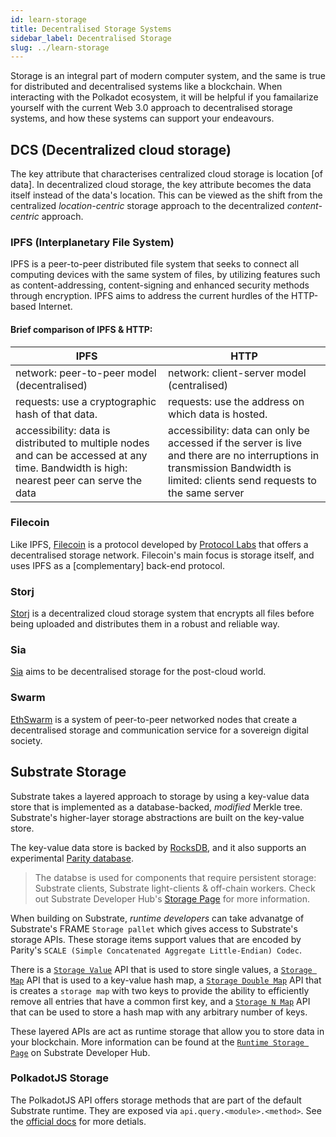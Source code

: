 ```yaml
---
id: learn-storage
title: Decentralised Storage Systems
sidebar_label: Decentralised Storage
slug: ../learn-storage
---
```


Storage is an integral part of modern computer system, and the same is true for distributed
and decentralised systems like a blockchain. When interacting with the Polkadot ecosystem, it
will be helpful if you famailarize yourself with the current Web 3.0 approach to decentralised
storage systems, and how these systems can support your endeavours.

## DCS (Decentralized cloud storage)

The key attribute that characterises centralized cloud storage is location [of data].
In decentralized cloud storage, the key attribute becomes the data itself instead of the data's location.
This can be viewed as the shift from the centralized _location-centric_ storage approach to the decentralized
_content-centric_ approach.

### IPFS (Interplanetary File System)

IPFS is a peer-to-peer distributed file system that seeks to connect all computing devices with the
same system of files, by utilizing features such as content-addressing, content-signing and enhanced security methods through encryption. IPFS aims to address the current hurdles of the HTTP-based Internet.

#### Brief comparison of IPFS & HTTP:

| IPFS                                                                                                                                     | HTTP                                                                                                                                                                         |
| ---------------------------------------------------------------------------------------------------------------------------------------- | ---------------------------------------------------------------------------------------------------------------------------------------------------------------------------- |
| network: peer-to-peer model (decentralised)                                                                                              | network: client-server model (centralised)                                                                                                                                   |
| requests: use a cryptographic hash of that data.                                                                                         | requests: use the address on which data is hosted.                                                                                                                           |
| accessibility: data is distributed to multiple nodes and can be accessed at any time. Bandwidth is high: nearest peer can serve the data | accessibility: data can only be accessed if the server is live and there are no interruptions in transmission Bandwidth is limited: clients send requests to the same server |

### Filecoin

Like IPFS, [Filecoin](https://filecoin.io/) is a protocol developed by [Protocol Labs](https://protocol.ai/)
that offers a decentralised storage network. Filecoin's main focus is storage itself, and uses IPFS as a [complementary] back-end protocol.

### Storj

[Storj](https://www.storj.io/) is a decentralized cloud storage system that encrypts all files before being uploaded and distributes them in a robust and reliable way.

### Sia

[Sia](https://sia.tech/) aims to be decentralised storage for the post-cloud world.

### Swarm

[EthSwarm](https://www.ethswarm.org/) is a system of peer-to-peer networked nodes that create a decentralised storage and communication service for a sovereign digital society.

## Substrate Storage

Substrate takes a layered approach to storage by using a key-value data store that is implemented
as a database-backed, _modified_ Merkle tree. Substrate's higher-layer storage abstractions are
built on the key-value store.

The key-value data store is backed by [RocksDB](https://rocksdb.org/), and it also supports an experimental [Parity database](https://github.com/paritytech/parity-db).

> The databse is used for components that require persistent storage: Substrate clients, Substrate light-clients
> & off-chain workers. Check out Substrate Developer Hub's [Storage Page](https://substrate.dev/docs/en/knowledgebase/advanced/storage) for more information.

When building on Substrate, _runtime developers_ can take advanatge of Substrate's FRAME `Storage pallet` which gives access to Substrate's storage APIs. These storage items support values that are encoded by Parity's `SCALE (Simple Concatenated Aggregate Little-Endian) Codec`.

There is a [`Storage Value`](https://substrate.dev/rustdocs/latest/frame_support/storage/trait.StorageValue.html) API that is used to store single values, a [`Storage Map`](https://substrate.dev/rustdocs/latest/frame_support/storage/trait.StorageMap.html) API that is used to a key-value hash map, a [`Storage Double Map`](https://substrate.dev/rustdocs/latest/frame_support/storage/trait.StorageDoubleMap.html) API that is creates a `storage map` with two keys to provide the ability to efficiently remove all entries that have a common first key, and a [`Storage N Map`](https://crates.parity.io/frame_support/storage/trait.StorageNMap.html) API that can be used to store a hash map with any arbitrary number of keys.

These layered APIs are act as runtime storage that allow you to store data in your blockchain. More information can be found at the [`Runtime Storage Page`](https://substrate.dev/docs/en/knowledgebase/runtime/storage) on Substrate Developer Hub.

### PolkadotJS Storage

The PolkadotJS API offers storage methods that are part of the default Substrate runtime.
They are exposed via `api.query.<module>.<method>`. See the [official docs](https://polkadot.js.org/docs/substrate/storage/) for more detials.
